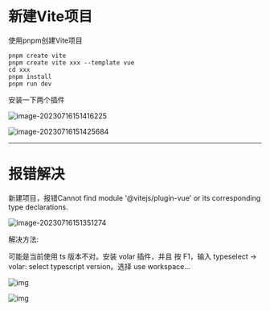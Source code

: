 # 新建Vite项目

使用pnpm创建Vite项目

```
pnpm create vite
pnpm create vite xxx --template vue
cd xxx
pnpm install
pnpm run dev
```

安装一下两个插件

![image-20230716151416225](G:\Naitiam-s-note\前端框架技术\Vite\img\Vite之坑.assets\image-20230716151416225.png)

![image-20230716151425684](G:\Naitiam-s-note\前端框架技术\Vite\img\Vite之坑.assets\image-20230716151425684.png)







----

# 报错解决

新建项目，报错Cannot find module '@vitejs/plugin-vue' or its corresponding type declarations.

![image-20230716151351274](G:\Naitiam-s-note\前端框架技术\Vite\img\Vite之坑.assets\image-20230716151351274.png)

解决方法:

可能是当前使用 ts 版本不对。安装 volar 插件，并且 按 F1，输入 typeselect -> volar: select typescript version。选择 use workspace...

![img](G:\Naitiam-s-note\前端框架技术\Vite\img\Vite之坑.assets\webp.webp)

![img](G:\Naitiam-s-note\前端框架技术\Vite\img\Vite之坑.assets\webp-1689491786427-3.webp)